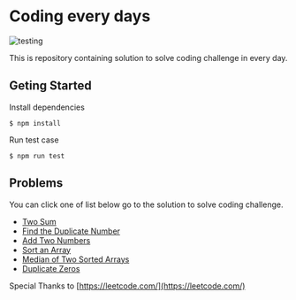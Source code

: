 # Coding every days

![testing](https://github.com/thiti-y/coding-every-days/actions/workflows/unit-test.yml/badge.svg)

This is repository containing solution to solve coding challenge in every day.

## Geting Started

Install dependencies

```
$ npm install
```

Run test case

```
$ npm run test
```

## Problems

You can click one of list below go to the solution to solve coding challenge.

- [Two Sum](src/two-sum/)
- [Find the Duplicate Number](src/find-the-duplicate-number/)
- [Add Two Numbers](src/add-two-numbers/)
- [Sort an Array](src/sort-an-array/)
- [Median of Two Sorted Arrays](src/median-of-two-sorted-arrays/)
- [Duplicate Zeros](src/duplicate-zeros/)

Special Thanks to [https://leetcode.com/](https://leetcode.com/)
